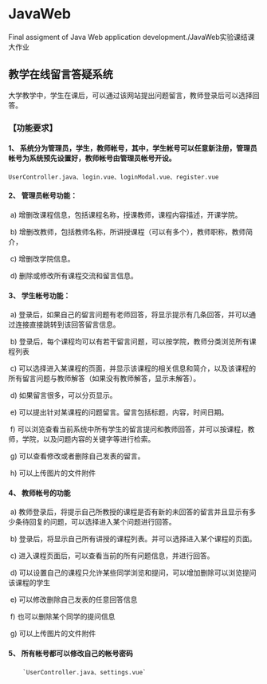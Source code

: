 # JavaWeb
 Final assigment of Java Web application development./JavaWeb实验课结课大作业

## 教学在线留言答疑系统
大学教学中，学生在课后，可以通过该网站提出问题留言，教师登录后可以选择回答。 

### 【功能要求】 

#### 1、 系统分为管理员，学生，教师帐号，其中，学生帐号可以任意新注册，管理员帐号为系统预先设置好，教师帐号由管理员帐号开设。 

​		`UserController.java、login.vue、loginModal.vue、register.vue`

#### 2、 管理员帐号功能： 

​	a) 增删改课程信息，包括课程名称，授课教师，课程内容描述，开课学院。 

​	b) 增删改教师，包括教师名称，所讲授课程（可以有多个），教师职称，教师简介， 

​	c) 增删改学院信息。 

​	d) 删除或修改所有课程交流和留言信息。 

#### 3、 学生帐号功能： 

​	a) 登录后，如果自己的留言问题有老师回答，将显示提示有几条回答，并可以通过连接直接跳转到该回答留言信息。 

​	b) 登录后，每个课程均可以有若干留言问题，可以按学院，教师分类浏览所有课程列表 

​	c) 可以选择进入某课程的页面，并显示该课程的相关信息和简介，以及该课程的所有留言问题与教师解答（如果没有教师解答，显示未解答）。 

​	d) 如果留言很多，可以分页显示。 

​	e) 可以提出针对某课程的问题留言。留言包括标题，内容，时间日期。 

​	f) 可以浏览查看当前系统中所有学生的留言提问和教师回答，并可以按课程，教师，学院，以及问题内容的关键字等进行检索。 

​	g) 可以查看修改或者删除自己发表的留言。 

​	h) 可以上传图片的文件附件 

#### 4、 教师帐号的功能 

​	a) 教师登录后，将提示自己所教授的课程是否有新的未回答的留言并且显示有多少条待回复的问题，可以选择进入某个问题进行回答。 

​	b) 登录后，将显示自己所有讲授的课程列表。并可以选择进入某个课程的页面。 

​	c) 进入课程页面后，可以查看当前的所有问题信息，并进行回答。 

​	d) 可以设置自己的课程只允许某些同学浏览和提问，可以增加删除可以浏览提问该课程的学生 

​	e) 可以修改删除自己发表的任意回答信息 

​	f) 也可以删除某个同学的提问信息 

​	g) 可以上传图片的文件附件

#### 5、 所有帐号都可以修改自己的帐号密码
		`UserController.java、settings.vue`